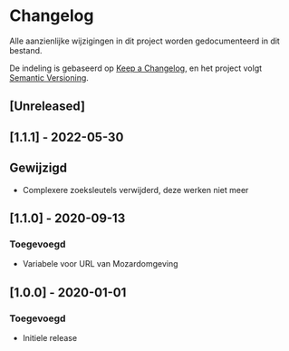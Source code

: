 # Changelog

Alle aanzienlijke wijzigingen in dit project worden gedocumenteerd in dit bestand.

De indeling is gebaseerd op [Keep a Changelog](https://keepachangelog.com/en/1.0.0/), en het project volgt [Semantic Versioning](https://semver.org/spec/v2.0.0.html).

## [Unreleased]

## [1.1.1] - 2022-05-30

## Gewijzigd

- Complexere zoeksleutels verwijderd, deze werken niet meer

## [1.1.0] - 2020-09-13

### Toegevoegd

- Variabele voor URL van Mozardomgeving

## [1.0.0] - 2020-01-01

### Toegevoegd

- Initiele release
